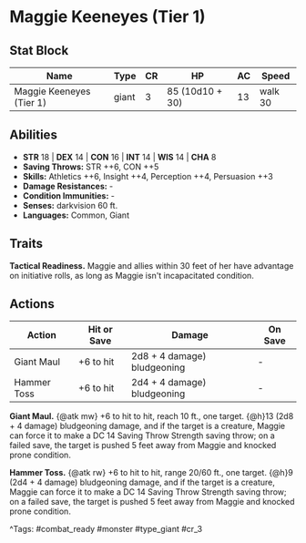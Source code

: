 # Maggie Keeneyes (Tier 1)

## Stat Block

| Name | Type | CR | HP | AC | Speed |
|------|------|----|----|----|-------|
| Maggie Keeneyes (Tier 1) | giant | 3 | 85 (10d10 + 30) | 13 | walk 30 |

## Abilities

- **STR** 18 | **DEX** 14 | **CON** 16 | **INT** 14 | **WIS** 14 | **CHA** 8
- **Saving Throws:** STR ++6, CON ++5  
- **Skills:** Athletics ++6, Insight ++4, Perception ++4, Persuasion ++3  
- **Damage Resistances:** -  
- **Condition Immunities:** -  
- **Senses:** darkvision 60 ft.  
- **Languages:** Common, Giant

## Traits

**Tactical Readiness.** Maggie and allies within 30 feet of her have advantage on initiative rolls, as long as Maggie isn't incapacitated condition.


## Actions

| Action | Hit or Save | Damage | On Save |
|--------|--------------|--------|----------|
| Giant Maul | +6 to hit | 2d8 + 4 damage) bludgeoning | - |
| Hammer Toss | +6 to hit | 2d4 + 4 damage) bludgeoning | - |

**Giant Maul.** {@atk mw} +6 to hit to hit, reach 10 ft., one target. {@h}13 (2d8 + 4 damage) bludgeoning damage, and if the target is a creature, Maggie can force it to make a DC 14 Saving Throw Strength saving throw; on a failed save, the target is pushed 5 feet away from Maggie and knocked prone condition.

**Hammer Toss.** {@atk rw} +6 to hit to hit, range 20/60 ft., one target. {@h}9 (2d4 + 4 damage) bludgeoning damage, and if the target is a creature, Maggie can force it to make a DC 14 Saving Throw Strength saving throw; on a failed save, the target is pushed 5 feet away from Maggie and knocked prone condition.


^Tags: #combat_ready #monster #type_giant #cr_3